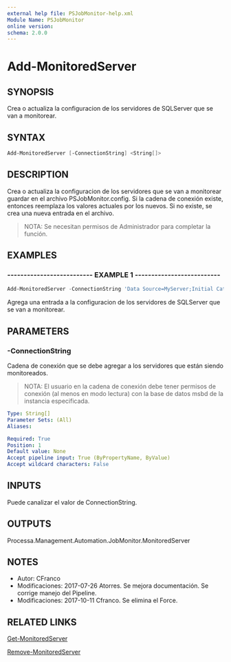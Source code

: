 ```yaml
---
external help file: PSJobMonitor-help.xml
Module Name: PSJobMonitor
online version: 
schema: 2.0.0
---
```


# Add-MonitoredServer

## SYNOPSIS
Crea o actualiza la configuracion de los servidores de SQLServer que se van a monitorear.

## SYNTAX

```powershell
Add-MonitoredServer [-ConnectionString] <String[]>
```

## DESCRIPTION
Crea o actualiza la configuracion de los servidores que se van a monitorear guardar en el archivo PSJobMonitor.config.
Si la cadena de conexión existe, entonces reemplaza los valores actuales por los nuevos.
Si no existe, se crea una nueva entrada en el archivo.

> NOTA: Se necesitan permisos de Administrador para completar la función.

## EXAMPLES

### -------------------------- EXAMPLE 1 --------------------------
```powershell
Add-MonitoredServer -ConnectionString 'Data Source=MyServer;Initial Catalog=Master;User ID=Usuario;Password=Pwd'
```

Agrega una entrada a la configuracion de los servidores de SQLServer que se van a monitorear.

## PARAMETERS

### -ConnectionString
Cadena de conexión que se debe agregar a los servidores que están siendo monitoreados.

> NOTA: El usuario en la cadena de conexión debe tener permisos de conexión (al menos en modo lectura) con la base de datos msbd de la instancia especificada.

```yaml
Type: String[]
Parameter Sets: (All)
Aliases: 

Required: True
Position: 1
Default value: None
Accept pipeline input: True (ByPropertyName, ByValue)
Accept wildcard characters: False
```

## INPUTS

Puede canalizar el valor de ConnectionString.

## OUTPUTS

Processa.Management.Automation.JobMonitor.MonitoredServer

## NOTES

- Autor: CFranco
- Modificaciones: 2017-07-26 Atorres. Se mejora documentación. Se corrige manejo del Pipeline.
- Modificaciones: 2017-10-11 Cfranco. Se elimina el Force.


## RELATED LINKS

[Get-MonitoredServer](Get-MonitoredServer.md)

[Remove-MonitoredServer](Remove-MonitoredServer.md)


